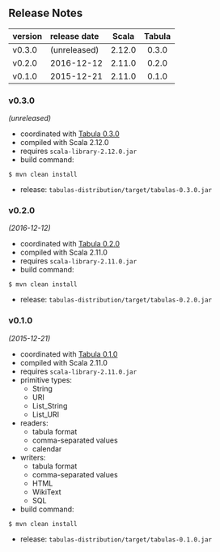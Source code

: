 
## Release Notes

| version | release date | Scala  | Tabula |
|:--------|:-------------|:------:|:------:|
| v0.3.0  | (unreleased) | 2.12.0 | 0.3.0  |
| v0.2.0  | 2016-12-12   | 2.11.0 | 0.2.0  |
| v0.1.0  | 2015-12-21   | 2.11.0 | 0.1.0  |



### v0.3.0
*(unreleased)*
* coordinated with [Tabula 0.3.0](https://github.com/julianmendez/tabula)
* compiled with Scala 2.12.0
* requires `scala-library-2.12.0.jar`
* build command:

```
$ mvn clean install
```

* release: `tabulas-distribution/target/tabulas-0.3.0.jar`


### v0.2.0
*(2016-12-12)*
* coordinated with [Tabula 0.2.0](https://github.com/julianmendez/tabula)
* compiled with Scala 2.11.0
* requires `scala-library-2.11.0.jar`
* build command:

```
$ mvn clean install
```

* release: `tabulas-distribution/target/tabulas-0.2.0.jar`


### v0.1.0
*(2015-12-21)*
* coordinated with [Tabula 0.1.0](https://github.com/julianmendez/tabula)
* compiled with Scala 2.11.0
* requires `scala-library-2.11.0.jar`
* primitive types:
  * String
  * URI
  * List_String
  * List_URI
* readers:
  * tabula format
  * comma-separated values
  * calendar
* writers:
  * tabula format
  * comma-separated values
  * HTML
  * WikiText
  * SQL
* build command:

```
$ mvn clean install
```

* release: `tabulas-distribution/target/tabulas-0.1.0.jar`



